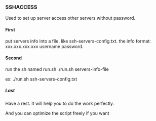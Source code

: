 ### SSHACCESS

Used to set up server access other servers without password.

#### First
put servers info into a file, like ssh-servers-config.txt.
the info format: xxx.xxx.xxx.xxx username password.

#### Second
run the sh named run.sh
./run.sh servers-info-file

ex: ./run.sh ssh-servers-config.txt

##### Last
Have a rest. It will help you to do the work perfectly.

And you can optimize the script freely if you want 
